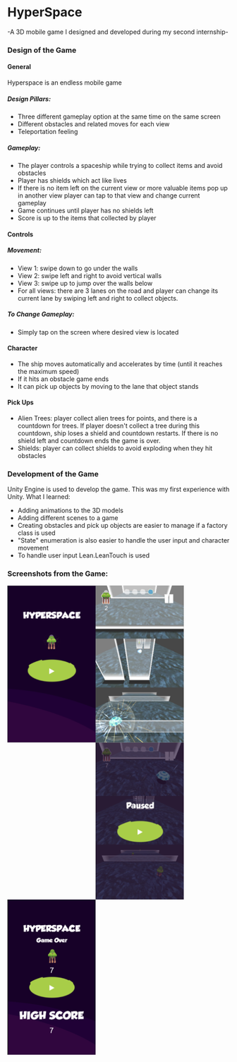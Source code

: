 # HyperSpace
-A 3D mobile game I designed and developed during my second internship-

### Design of the Game

#### General
Hyperspace is an endless mobile game
##### Design Pillars:
-	Three different gameplay option at the same time on the same screen
-	Different obstacles and related moves for each view
-	Teleportation feeling
##### Gameplay:
-	The player controls a spaceship while trying to collect items and avoid obstacles
- Player has shields which act like lives
-	If there is no item left on the current view or more valuable items pop up in another view player can tap to that view and change current gameplay
-	Game continues until player has no shields left
-	Score is up to the items that collected by player

#### Controls 
##### Movement:
-	View 1: swipe down to go under the walls
-	View 2: swipe left and right to avoid vertical walls
-	View 3: swipe up to jump over the walls below
-	For all views: there are 3 lanes on the road and player can change its current lane by swiping left and right to collect objects.
##### To Change Gameplay:
-	Simply tap on the screen where desired view is located

#### Character
-	The ship moves automatically and accelerates by time (until it reaches the maximum speed)
-	If it hits an obstacle game ends
-	It can pick up objects by moving to the lane that object stands

#### Pick Ups
- Alien Trees: player collect alien trees for points, and there is a countdown for trees. If player doesn't collect a tree during this countdown, ship loses a shield and countdown restarts. If there is no shield left and countdown ends the game is over. 
- Shields: player can collect shields to avoid exploding when they hit obstacles


### Development of the Game

Unity Engine is used to develop the game. This was my first experience with Unity. What I learned:
- Adding animations to the 3D models
- Adding different scenes to a game
- Creating obstacles and pick up objects are easier to manage if a factory class is used
- "State" enumeration is also easier to handle the user input and character movement
- To handle user input Lean.LeanTouch is used

### Screenshots from the Game:

<p>
  <img align="left" src="https://github.com/dogaminekaba/HyperSpace/blob/master/HyperSpace/1.png" width="200"/>
  <img align="center" src="https://github.com/dogaminekaba/HyperSpace/blob/master/HyperSpace/2.png" width="200"/>
  <img align="left" src="https://github.com/dogaminekaba/HyperSpace/blob/master/HyperSpace/3.png" width="200"/>
  <img align="center" src="https://github.com/dogaminekaba/HyperSpace/blob/master/HyperSpace/4.png" width="200"/>
</p>

